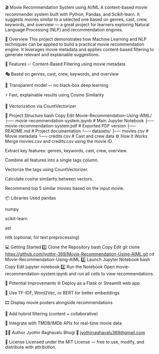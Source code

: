 🎬 Movie Recommendation System using AI/ML
A content-based movie recommender system built with Python, Pandas, and Scikit-learn. It suggests movies similar to a selected one based on genres, cast, crew, keywords, and overview — a great project for learners exploring Natural Language Processing (NLP) and recommendation engines.

🚀 Overview
This project demonstrates how Machine Learning and NLP techniques can be applied to build a practical movie recommendation engine. It leverages movie metadata and applies content-based filtering to generate relevant and explainable suggestions.

🎯 Features
✅ Content-Based Filtering using movie metadata

🎭 Based on genres, cast, crew, keywords, and overview

🧠 Transparent model — no black-box deep learning

⚡ Fast, explainable results using Cosine Similarity

🧮 Vectorization via CountVectorizer

📁 Project Structure
bash
Copy
Edit
Movie-Recommendation-Using-AIML/
├── movie-recommendation-system.ipynb   # Main Jupyter Notebook
├── movie-recommendation-system.pdf     # Exported PDF version
├── README.md                           # Project documentation
└── datasets/
    ├── movies.csv                      # Movie metadata
    └── credits.csv                     # Cast and crew data
⚙️ How It Works
Merge movies.csv and credits.csv using the movie ID.

Extract key features: genres, keywords, cast, crew, overview.

Combine all features into a single tags column.

Vectorize the tags using CountVectorizer.

Calculate cosine similarity between vectors.

Recommend top 5 similar movies based on the input movie.

📦 Libraries Used
pandas

numpy

scikit-learn

ast

nltk (optional, for text preprocessing)

💻 Getting Started
1️⃣ Clone the Repository
bash
Copy
Edit
git clone https://github.com/jyothir-369/Movie-Recommendation-Using-AIML.git
cd Movie-Recommendation-Using-AIML
2️⃣ Launch Jupyter Notebook
bash
Copy
Edit
jupyter notebook
3️⃣ Run the Notebook
Open movie-recommendation-system.ipynb and run all cells to view recommendations.

🔧 Potential Improvements
🌐 Deploy as a Flask or Streamlit web app

🧠 Use TF-IDF, Word2Vec, or BERT for better embeddings

🎞️ Display movie posters alongside recommendations

🔁 Add hybrid filtering (content + collaborative)

📡 Integrate with TMDB/IMDb APIs for real-time movie data

👨‍💻 Author
Jyothir Raghavalu Bhogi
📧 jyothirraghavalu369@gmail.com

🪪 License
Licensed under the MIT License — free to use, modify, and distribute with attribution.
